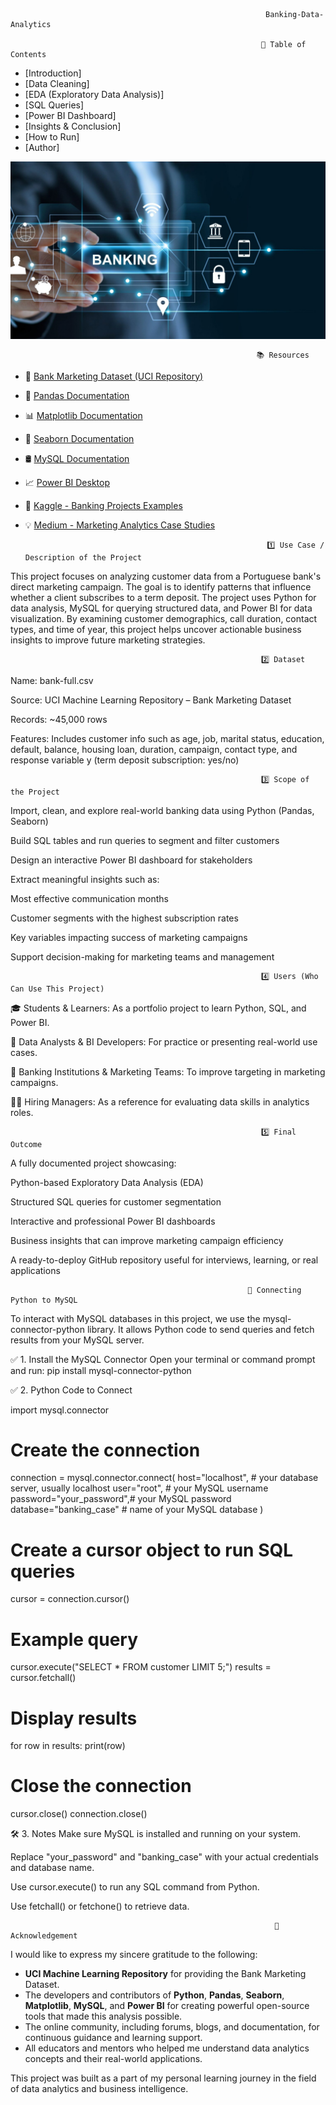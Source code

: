                                                              Banking-Data-Analytics
                                                                    
                                                            📑 Table of Contents

- [Introduction]
- [Data Cleaning]
- [EDA (Exploratory Data Analysis)]
- [SQL Queries]
- [Power BI Dashboard]
- [Insights & Conclusion]
- [How to Run]
- [Author]


![image alt](https://github.com/Surajkushwaha2004/Banking-Data-Analytics/blob/976e805838827f4ac8499e8d1b6f9b6961902048/image.jpg?row=true)                                                     



                                                           📚 Resources

- 📂 [Bank Marketing Dataset (UCI Repository)](https://archive.ics.uci.edu/ml/datasets/bank+marketing)
- 🐍 [Pandas Documentation](https://pandas.pydata.org/docs/)
- 📊 [Matplotlib Documentation](https://matplotlib.org/stable/users/index.html)
- 🌈 [Seaborn Documentation](https://seaborn.pydata.org/)
- 🛢️ [MySQL Documentation](https://dev.mysql.com/doc/)
- 📈 [Power BI Desktop](https://powerbi.microsoft.com/en-us/desktop/)
- 📘 [Kaggle - Banking Projects Examples](https://www.kaggle.com/search?q=bank+marketing+analytics)
- 💡 [Medium - Marketing Analytics Case Studies](https://medium.com/tag/marketing-analytics)



                                                            1️⃣ Use Case / Description of the Project
This project focuses on analyzing customer data from a Portuguese bank's direct marketing campaign. The goal is to identify patterns that influence whether a client subscribes to a term deposit. The project uses Python for data analysis, MySQL for querying structured data, and Power BI for data visualization. By examining customer demographics, call duration, contact types, and time of year, this project helps uncover actionable business insights to improve future marketing strategies.


                                                            2️⃣ Dataset
Name: bank-full.csv

Source: UCI Machine Learning Repository – Bank Marketing Dataset

Records: ~45,000 rows

Features: Includes customer info such as age, job, marital status, education, default, balance, housing loan, duration, campaign, contact type, and response variable y (term deposit subscription: yes/no)

                                                           
                                                            
                                                            3️⃣ Scope of the Project
Import, clean, and explore real-world banking data using Python (Pandas, Seaborn)

Build SQL tables and run queries to segment and filter customers

Design an interactive Power BI dashboard for stakeholders

Extract meaningful insights such as:

Most effective communication months

Customer segments with the highest subscription rates

Key variables impacting success of marketing campaigns

Support decision-making for marketing teams and management



                                                            4️⃣ Users (Who Can Use This Project)
🎓 Students & Learners: As a portfolio project to learn Python, SQL, and Power BI.

🧠 Data Analysts & BI Developers: For practice or presenting real-world use cases.

🏢 Banking Institutions & Marketing Teams: To improve targeting in marketing campaigns.

🧑‍💼 Hiring Managers: As a reference for evaluating data skills in analytics roles. 


                                                            5️⃣ Final Outcome
A fully documented project showcasing:

Python-based Exploratory Data Analysis (EDA)

Structured SQL queries for customer segmentation

Interactive and professional Power BI dashboards

Business insights that can improve marketing campaign efficiency

A ready-to-deploy GitHub repository useful for interviews, learning, or real applications   

                                                         
                                                         
                                                         🔗 Connecting Python to MySQL

To interact with MySQL databases in this project, we use the mysql-connector-python library. It allows Python code to send queries and fetch results from your MySQL server.

✅ 1. Install the MySQL Connector
Open your terminal or command prompt and run:
pip install mysql-connector-python

✅ 2. Python Code to Connect

import mysql.connector

# Create the connection
connection = mysql.connector.connect(
    host="localhost",        # your database server, usually localhost
    user="root",             # your MySQL username
    password="your_password",# your MySQL password
    database="banking_case"  # name of your MySQL database
)

# Create a cursor object to run SQL queries
cursor = connection.cursor()

# Example query
cursor.execute("SELECT * FROM customer LIMIT 5;")
results = cursor.fetchall()

# Display results
for row in results:
    print(row)

# Close the connection
cursor.close()
connection.close()

🛠️ 3. Notes
Make sure MySQL is installed and running on your system.

Replace "your_password" and "banking_case" with your actual credentials and database name.

Use cursor.execute() to run any SQL command from Python.

Use fetchall() or fetchone() to retrieve data.



                                                               🙏 Acknowledgement

I would like to express my sincere gratitude to the following:

- **UCI Machine Learning Repository** for providing the Bank Marketing Dataset.
- The developers and contributors of **Python**, **Pandas**, **Seaborn**, **Matplotlib**, **MySQL**, and **Power BI** for creating powerful open-source tools that made this analysis possible.
- The online community, including forums, blogs, and documentation, for continuous guidance and learning support.
- All educators and mentors who helped me understand data analytics concepts and their real-world applications.

This project was built as a part of my personal learning journey in the field of data analytics and business intelligence.


